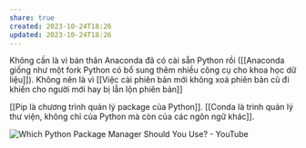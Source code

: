 ```yaml
---
share: true
created: 2023-10-24T18:26
updated: 2023-10-24T18:26
---
```

Không cần là vì bản thân Anaconda đã có cài sẵn Python rồi ([[Anaconda giống như một fork Python có bổ sung thêm nhiều công cụ cho khoa học dữ liệu]]). Không nên là vì [[Việc cài phiên bản mới không xoá phiên bản cũ đi khiến cho người mới hay bị lẫn lộn phiên bản]]

[[Pip là chương trình quản lý package của Python]]. [[Conda là trình quản lý thư viện, không chỉ của Python mà còn của các ngôn ngữ khác]]. 

![Which Python Package Manager Should You Use? - YouTube](https://youtu.be/3J02sec99RM)
